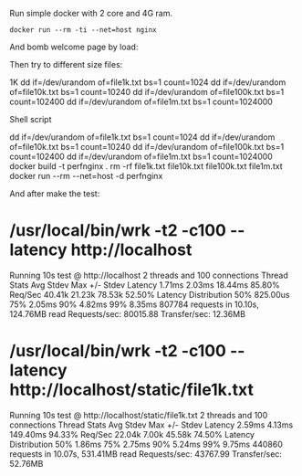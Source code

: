 Run simple docker with 2 core and 4G ram. 

`docker run --rm -ti --net=host nginx ` 

And bomb welcome page by load:


Then try to different size files:

1K 
 dd if=/dev/urandom of=file1k.txt bs=1 count=1024
 dd if=/dev/urandom of=file10k.txt bs=1 count=10240
 dd if=/dev/urandom of=file100k.txt bs=1 count=102400
 dd if=/dev/urandom of=file1m.txt bs=1 count=1024000



Shell script 

dd if=/dev/urandom of=file1k.txt bs=1 count=1024
dd if=/dev/urandom of=file10k.txt bs=1 count=10240
dd if=/dev/urandom of=file100k.txt bs=1 count=102400
dd if=/dev/urandom of=file1m.txt bs=1 count=1024000
docker build -t perfnginx .
rm -rf file1k.txt file10k.txt file100k.txt file1m.txt
docker run --rm --net=host -d perfnginx

And after make the test: 

# /usr/local/bin/wrk -t2 -c100 --latency http://localhost
Running 10s test @ http://localhost
  2 threads and 100 connections
  Thread Stats   Avg      Stdev     Max   +/- Stdev
    Latency     1.71ms    2.03ms  18.44ms   85.80%
    Req/Sec    40.41k    21.23k   78.53k    52.50%
  Latency Distribution
     50%  825.00us
     75%    2.05ms
     90%    4.82ms
     99%    8.35ms
  807784 requests in 10.10s, 124.76MB read
Requests/sec:  80015.88
Transfer/sec:     12.36MB



# /usr/local/bin/wrk -t2 -c100 --latency http://localhost/static/file1k.txt
Running 10s test @ http://localhost/static/file1k.txt
  2 threads and 100 connections
  Thread Stats   Avg      Stdev     Max   +/- Stdev
    Latency     2.59ms    4.13ms 149.40ms   94.33%
    Req/Sec    22.04k     7.00k   45.58k    74.50%
  Latency Distribution
     50%    1.86ms
     75%    2.75ms
     90%    5.24ms
     99%    9.75ms
  440860 requests in 10.07s, 531.41MB read
Requests/sec:  43767.99
Transfer/sec:     52.76MB
